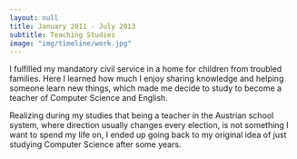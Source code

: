 ```yaml
---
layout: null
title: January 2011 - July 2013
subtitle: Teaching Studies
image: "img/timeline/work.jpg"
---
```

I fulfilled my mandatory civil service in a home for children from troubled families. Here I learned how much I enjoy sharing knowledge and helping someone learn new things, which made me decide to study to become a teacher of Computer Science and English. 

Realizing during my studies that being a teacher in the Austrian school system, where direction usually changes every election, is not something I want to spend my life on, I ended up going back to my original idea of just studying Computer Science after some years. 